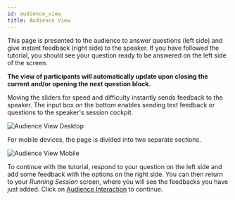 ```yaml
---
id: audience_view
title: Audience View
---
```


This page is presented to the audience to answer questions (left side) and give instant feedback (right side) to the speaker. If you have followed the tutorial, you should see your question ready to be answered on the left side of the screen.

**The view of participants will automatically update upon closing the current and/or opening the next question block.**

Moving the sliders for speed and difficulty instantly sends feedback to the speaker. The input box on the bottom enables sending text feedback or questions to the speaker's session cockpit.

![Audience View Desktop](assets/audience_view_desktop.png)

For mobile devices, the page is divided into two separate sections.

![Audience View Mobile](assets/audience_view_mobile.png)

To continue with the tutorial, respond to your question on the left side and add some feedback with the options on the right side. You can then return to your _Running Session_ screen, where you will see the feedbacks you have just added. Click on [Audience Interaction](audience_interaction.md) to continue.
